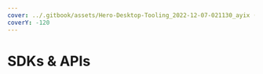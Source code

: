 ```yaml
---
cover: ../.gitbook/assets/Hero-Desktop-Tooling_2022-12-07-021130_ayix (2).webp
coverY: -120
---
```


# SDKs & APIs

